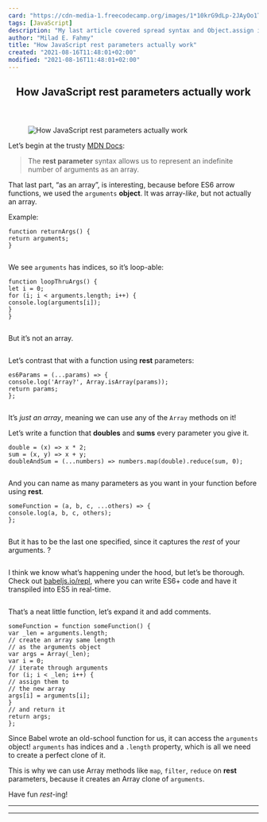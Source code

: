 ```yaml
---
card: "https://cdn-media-1.freecodecamp.org/images/1*10krG9dLp-2JAyOo1TNVPQ.jpeg"
tags: [JavaScript]
description: "My last article covered spread syntax and Object.assign in de"
author: "Milad E. Fahmy"
title: "How JavaScript rest parameters actually work"
created: "2021-08-16T11:48:01+02:00"
modified: "2021-08-16T11:48:01+02:00"
---
```

<div class="site-wrapper">
<main id="site-main" class="site-main outer">
<div class="inner">
<article class="post-full post tag-javascript tag-es6 tag-programming tag-technology tag-startup ">
<header class="post-full-header">
<h1 class="post-full-title">How JavaScript rest parameters actually work</h1>
</header>
<figure class="post-full-image">
<picture>
<source media="(max-width: 700px)" sizes="1px" srcset="data:image/gif;base64,R0lGODlhAQABAIAAAAAAAP///yH5BAEAAAAALAAAAAABAAEAAAIBRAA7 1w">
<source media="(min-width: 701px)" sizes="(max-width: 800px) 400px,
(max-width: 1170px) 700px,
1400px" srcset="https://cdn-media-1.freecodecamp.org/images/1*10krG9dLp-2JAyOo1TNVPQ.jpeg 300w,
https://cdn-media-1.freecodecamp.org/images/1*10krG9dLp-2JAyOo1TNVPQ.jpeg 600w,
https://cdn-media-1.freecodecamp.org/images/1*10krG9dLp-2JAyOo1TNVPQ.jpeg 1000w,
https://cdn-media-1.freecodecamp.org/images/1*10krG9dLp-2JAyOo1TNVPQ.jpeg 2000w">
<img onerror="this.style.display='none'" src="https://cdn-media-1.freecodecamp.org/images/1*10krG9dLp-2JAyOo1TNVPQ.jpeg" alt="How JavaScript rest parameters actually work">
</picture>
</figure>
<section class="post-full-content">
<div class="post-content">
<p>Let’s begin at the trusty <a href="https://developer.mozilla.org/en-US/docs/Web/JavaScript/Reference/Functions/rest_parameters">MDN Docs</a>:</p>
<blockquote>
<p>The <strong>rest parameter</strong> syntax allows us to represent an indefinite number of arguments as an array.</p>
</blockquote>
<p>That last part, “as an array”, is interesting, because before ES6 arrow functions, we used the <code>arguments</code> <strong>object</strong>. It was array-<em>like</em>, but not actually an array.</p>
<p>Example:</p>
<pre><code class="language-js">function returnArgs() {
return arguments;
}
</code></pre>
<p><img src="https://cdn-media-1.freecodecamp.org/images/1*Xuhn5NvMtl3Mev2FqL-oug.png" alt=""></p>
<p>We see <code>arguments</code> has indices, so it’s loop-able:</p>
<pre><code class="language-js">function loopThruArgs() {
let i = 0;
for (i; i &lt; arguments.length; i++) {
console.log(arguments[i]);
}
}
</code></pre>
<p><img src="https://cdn-media-1.freecodecamp.org/images/1*jU_wgPi5ILJrOQ7F0J8sUA.png" alt=""></p>
<p>But it’s not an array.</p>
<p><img src="https://cdn-media-1.freecodecamp.org/images/1*KNeT3_DX6pQE3TWkjzJiMg.png" alt=""></p>
<p>Let’s contrast that with a function using <strong>rest</strong> parameters:</p>
<pre><code class="language-js">es6Params = (...params) =&gt; {
console.log('Array?', Array.isArray(params));
return params;
};
</code></pre>
<p><img src="https://cdn-media-1.freecodecamp.org/images/1*cPEtXM-jUWC3oDsCHU2keg.png" alt=""></p>
<p>It’s <em>just an array</em>, meaning we can use any of the <code>Array</code> methods on it!</p>
<p>Let’s write a function that <strong>doubles</strong> and <strong>sums</strong> every parameter you give it.</p>
<pre><code class="language-js">double = (x) =&gt; x * 2;
sum = (x, y) =&gt; x + y;
doubleAndSum = (...numbers) =&gt; numbers.map(double).reduce(sum, 0);
</code></pre>
<p><img src="https://cdn-media-1.freecodecamp.org/images/1*Hdk9NP-ZGteTef7v5RPBEg.png" alt=""></p>
<p>And you can name as many parameters as you want in your function before using <strong>rest</strong>.</p>
<pre><code class="language-js">someFunction = (a, b, c, ...others) =&gt; {
console.log(a, b, c, others);
};
</code></pre>
<p><img src="https://cdn-media-1.freecodecamp.org/images/1*NZVvRUAyRffRtcckUIPdLA.png" alt=""></p>
<p>But it has to be the last one specified, since it captures the <em>rest</em> of your arguments. ?</p>
<p><img src="https://cdn-media-1.freecodecamp.org/images/1*xjYSLt00rbmHdUtBYWUPMg.png" alt=""></p>
<p>I think we know what’s happening under the hood, but let’s be thorough. Check out <a href="https://babeljs.io/repl">babeljs.io/repl</a>, where you can write ES6+ code and have it transpiled into ES5 in real-time.</p>
<p><img src="https://cdn-media-1.freecodecamp.org/images/1*qYBa9yW0izOhXaTfP8IBKw.png" alt=""></p>
<p>That’s a neat little function, let’s expand it and add comments.</p>
<pre><code class="language-js">someFunction = function someFunction() {
var _len = arguments.length;
// create an array same length
// as the arguments object
var args = Array(_len);
var i = 0;
// iterate through arguments
for (i; i &lt; _len; i++) {
// assign them to
// the new array
args[i] = arguments[i];
}
// and return it
return args;
};
</code></pre>
<p>Since Babel wrote an old-school function for us, it can access the <code>arguments</code> object! <code>arguments</code> has indices and a <code>.length</code> property, which is all we need to create a perfect clone of it.</p>
<p>This is why we can use Array methods like <code>map</code>, <code>filter</code>, <code>reduce</code> on <strong>rest</strong> parameters, because it creates an Array clone of <code>arguments</code>.</p>
<p>Have fun <em>rest</em>-ing!</p>
</div>
<hr>
<hr>
</section>
</article>
</div>
</main>
</div>
<!-- Google Tag Manager (noscript) -->
<!-- End Google Tag Manager (noscript) -->
